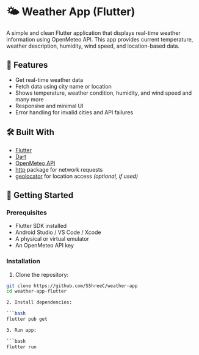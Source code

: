 # 🌤️ Weather App (Flutter)

A simple and clean Flutter application that displays real-time weather information using OpenMeteo API. This app provides current temperature, weather description, humidity, wind speed, and location-based data.

## 📱 Features

- Get real-time weather data
- Fetch data using city name or location
- Shows temperature, weather condition, humidity, and wind speed and many more
- Responsive and minimal UI
- Error handling for invalid cities and API failures

## 🛠️ Built With

- [Flutter](https://flutter.dev/)
- [Dart](https://dart.dev/)
- [OpenMeteo API](https://open-meteo.com/)
- [http](https://pub.dev/packages/http) package for network requests
- [geolocator](https://pub.dev/packages/geolocator) for location access *(optional, if used)*

## 🚀 Getting Started

### Prerequisites

- Flutter SDK installed
- Android Studio / VS Code / Xcode
- A physical or virtual emulator
- An OpenMeteo API key

### Installation

1. Clone the repository:

```bash
git clone https://github.com/SShreeC/weather-app
cd weather-app-flutter

2. Install dependencies:

```bash
flutter pub get

3. Run app:

```bash
flutter run
